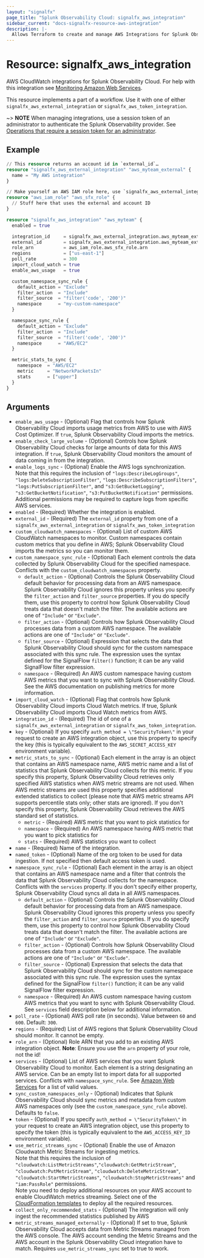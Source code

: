 ```yaml
---
layout: "signalfx"
page_title: "Splunk Observability Cloud: signalfx_aws_integration"
sidebar_current: "docs-signalfx-resource-aws-integration"
description: |-
  Allows Terraform to create and manage AWS Integrations for Splunk Observability Cloud
---
```


# Resource: signalfx_aws_integration

AWS CloudWatch integrations for Splunk Observability Cloud. For help with this integration see [Monitoring Amazon Web Services](https://docs.splunk.com/observability/en/gdi/get-data-in/connect/aws/get-awstoc.html).

This resource implements a part of a workflow. Use it with one of either `signalfx_aws_external_integration` or `signalfx_aws_token_integration`.

~> **NOTE** When managing integrations, use a session token of an administrator to authenticate the Splunk Observability provider. See [Operations that require a session token for an administrator](https://dev.splunk.com/observability/docs/administration/authtokens#Operations-that-require-a-session-token-for-an-administrator).

## Example

```tf
// This resource returns an account id in `external_id`…
resource "signalfx_aws_external_integration" "aws_myteam_external" {
  name = "My AWS integration"
}

// Make yourself an AWS IAM role here, use `signalfx_aws_external_integration.aws_myteam_external.external_id`
resource "aws_iam_role" "aws_sfx_role" {
  // Stuff here that uses the external and account ID
}

resource "signalfx_aws_integration" "aws_myteam" {
  enabled = true

  integration_id     = signalfx_aws_external_integration.aws_myteam_external.id
  external_id        = signalfx_aws_external_integration.aws_myteam_external.external_id
  role_arn           = aws_iam_role.aws_sfx_role.arn
  regions            = ["us-east-1"]
  poll_rate          = 300
  import_cloud_watch = true
  enable_aws_usage   = true

  custom_namespace_sync_rule {
    default_action = "Exclude"
    filter_action  = "Include"
    filter_source  = "filter('code', '200')"
    namespace      = "my-custom-namespace"
  }

  namespace_sync_rule {
    default_action = "Exclude"
    filter_action  = "Include"
    filter_source  = "filter('code', '200')"
    namespace      = "AWS/EC2"
  }

  metric_stats_to_sync {
    namespace  = "AWS/EC2"
    metric     = "NetworkPacketsIn"
    stats      = ["upper"]
  }
}
```

## Arguments

* `enable_aws_usage` - (Optional) Flag that controls how Splunk Observability Cloud imports usage metrics from AWS to use with AWS Cost Optimizer. If `true`, Splunk Observability Cloud imports the metrics.
* `enable_check_large_volume` - (Optional) Controls how Splunk Observability Cloud checks for large amounts of data for this AWS integration. If `true`, Splunk Observability Cloud monitors the amount of data coming in from the integration.
* `enable_logs_sync` - (Optional) Enable the AWS logs synchronization. Note that this requires the inclusion of `"logs:DescribeLogGroups"`,  `"logs:DeleteSubscriptionFilter"`, `"logs:DescribeSubscriptionFilters"`, `"logs:PutSubscriptionFilter"`, and `"s3:GetBucketLogging"`,  `"s3:GetBucketNotification"`, `"s3:PutBucketNotification"` permissions. Additional permissions may be required to capture logs from specific AWS services.
* `enabled` - (Required) Whether the integration is enabled.
* `external_id` - (Required) The `external_id` property from one of a `signalfx_aws_external_integration` or `signalfx_aws_token_integration`
* `custom_cloudwatch_namespaces` - (Optional) List of custom AWS CloudWatch namespaces to monitor. Custom namespaces contain custom metrics that you define in AWS; Splunk Observability Cloud imports the metrics so you can monitor them.
* `custom_namespace_sync_rule` - (Optional) Each element controls the data collected by Splunk Observability Cloud for the specified namespace. Conflicts with the `custom_cloudwatch_namespaces` property.
  * `default_action` - (Optional) Controls the Splunk Observability Cloud default behavior for processing data from an AWS namespace. Splunk Observability Cloud ignores this property unless you specify the `filter_action` and `filter_source` properties. If you do specify them, use this property to control how Splunk Observability Cloud treats data that doesn't match the filter. The available actions are one of `"Include"` or `"Exclude"`.
  * `filter_action` - (Optional) Controls how Splunk Observability Cloud processes data from a custom AWS namespace. The available actions are one of `"Include"` or `"Exclude"`.
  * `filter_source` - (Optional) Expression that selects the data that Splunk Observability Cloud should sync for the custom namespace associated with this sync rule. The expression uses the syntax defined for the SignalFlow `filter()` function; it can be any valid SignalFlow filter expression.
  * `namespace` - (Required) An AWS custom namespace having custom AWS metrics that you want to sync with Splunk Observability Cloud. See the AWS documentation on publishing metrics for more information.
* `import_cloud_watch` - (Optional) Flag that controls how Splunk Observability Cloud imports Cloud Watch metrics. If true, Splunk Observability Cloud imports Cloud Watch metrics from AWS.
* `integration_id` - (Required) The id of one of a `signalfx_aws_external_integration` or `signalfx_aws_token_integration`.
* `key` - (Optional) If you specify `auth_method = \"SecurityToken\"` in your request to create an AWS integration object, use this property to specify the key (this is typically equivalent to the `AWS_SECRET_ACCESS_KEY` environment variable).
* `metric_stats_to_sync` - (Optional) Each element in the array is an object that contains an AWS namespace name, AWS metric name and a list of statistics that Splunk Observability Cloud collects for this metric. If you specify this property, Splunk Observability Cloud retrieves only specified AWS statistics when AWS metric streams are not used. When AWS metric streams are used this property specifies additional extended statistics to collect (please note that AWS metric streams API supports percentile stats only; other stats are ignored). If you don't specify this property, Splunk Observability Cloud retrieves the AWS standard set of statistics.
  * `metric` - (Required) AWS metric that you want to pick statistics for
  * `namespace` - (Required) An AWS namespace having AWS metric that you want to pick statistics for
  * `stats` - (Required) AWS statistics you want to collect
* `name` - (Required) Name of the integration.
* `named_token` - (Optional) Name of the org token to be used for data ingestion. If not specified then default access token is used.
* `namespace_sync_rule` - (Optional) Each element in the array is an object that contains an AWS namespace name and a filter that controls the data that Splunk Observability Cloud collects for the namespace. Conflicts with the `services` property. If you don't specify either property, Splunk Observability Cloud syncs all data in all AWS namespaces.
  * `default_action` - (Optional) Controls the Splunk Observability Cloud default behavior for processing data from an AWS namespace. Splunk Observability Cloud ignores this property unless you specify the `filter_action` and `filter_source` properties. If you do specify them, use this property to control how Splunk Observability Cloud treats data that doesn't match the filter. The available actions are one of `"Include"` or `"Exclude"`.
  * `filter_action` - (Optional) Controls how Splunk Observability Cloud processes data from a custom AWS namespace. The available actions are one of `"Include"` or `"Exclude"`.
  * `filter_source` - (Optional) Expression that selects the data that Splunk Observability Cloud should sync for the custom namespace associated with this sync rule. The expression uses the syntax defined for the SignalFlow `filter()` function; it can be any valid SignalFlow filter expression.
  * `namespace` - (Required) An AWS custom namespace having custom AWS metrics that you want to sync with Splunk Observability Cloud. See `services` field description below for additional information.
* `poll_rate` - (Optional) AWS poll rate (in seconds). Value between `60` and `600`. Default: `300`.
* `regions` - (Required) List of AWS regions that Splunk Observability Cloud should monitor. It cannot be empty.
* `role_arn` - (Optional) Role ARN that you add to an existing AWS integration object. **Note**: Ensure you use the `arn` property of your role, not the id!
* `services` - (Optional) List of AWS services that you want Splunk Observability Cloud to monitor. Each element is a string designating an AWS service. Can be an empty list to import data for all supported services. Conflicts with `namespace_sync_rule`. See [Amazon Web Services](https://docs.splunk.com/Observability/gdi/get-data-in/integrations.html#amazon-web-services) for a list of valid values.
* `sync_custom_namespaces_only` - (Optional) Indicates that Splunk Observability Cloud should sync metrics and metadata from custom AWS namespaces only (see the `custom_namespace_sync_rule` above). Defaults to `false`.
* `token` - (Optional) If you specify `auth_method = \"SecurityToken\"` in your request to create an AWS integration object, use this property to specify the token (this is typically equivalent to the `AWS_ACCESS_KEY_ID` environment variable).
* `use_metric_streams_sync` - (Optional) Enable the use of Amazon Cloudwatch Metric Streams for ingesting metrics.<br>
  Note that this requires the inclusion of `"cloudwatch:ListMetricStreams"`,`"cloudwatch:GetMetricStream"`, `"cloudwatch:PutMetricStream"`, `"cloudwatch:DeleteMetricStream"`, `"cloudwatch:StartMetricStreams"`, `"cloudwatch:StopMetricStreams"` and `"iam:PassRole"` permissions.<br>
  Note you need to deploy additional resources on your AWS account to enable CloudWatch metrics streaming. Select one of the [CloudFormation templates](https://docs.splunk.com/Observability/gdi/get-data-in/connect/aws/aws-cloudformation.html) to deploy all the required resources.
* `collect_only_recommended_stats` - (Optional) The integration will only ingest the recommended statistics published by AWS
* `metric_streams_managed_externally` - (Optional) If set to true, Splunk Observability Cloud accepts data from Metric Streams managed from the AWS console. The AWS account sending the Metric Streams and the AWS account in the Splunk Observability Cloud integration have to match. Requires `use_metric_streams_sync` set to true to work.
